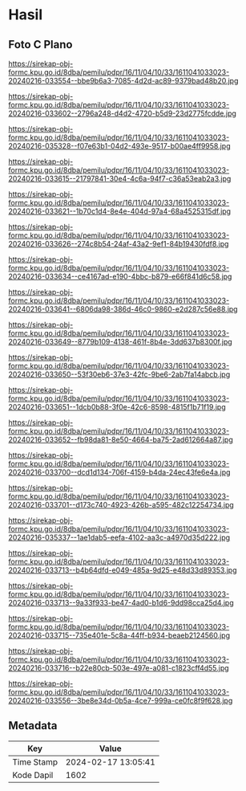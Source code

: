 # Hasil

## Foto C Plano

https://sirekap-obj-formc.kpu.go.id/8dba/pemilu/pdpr/16/11/04/10/33/1611041033023-20240216-033554--bbe9b6a3-7085-4d2d-ac89-9379bad48b20.jpg

https://sirekap-obj-formc.kpu.go.id/8dba/pemilu/pdpr/16/11/04/10/33/1611041033023-20240216-033602--2796a248-d4d2-4720-b5d9-23d2775fcdde.jpg

https://sirekap-obj-formc.kpu.go.id/8dba/pemilu/pdpr/16/11/04/10/33/1611041033023-20240216-035328--f07e63b1-04d2-493e-9517-b00ae4ff9958.jpg

https://sirekap-obj-formc.kpu.go.id/8dba/pemilu/pdpr/16/11/04/10/33/1611041033023-20240216-033615--21797841-30e4-4c6a-94f7-c36a53eab2a3.jpg

https://sirekap-obj-formc.kpu.go.id/8dba/pemilu/pdpr/16/11/04/10/33/1611041033023-20240216-033621--1b70c1d4-8e4e-404d-97a4-68a4525315df.jpg

https://sirekap-obj-formc.kpu.go.id/8dba/pemilu/pdpr/16/11/04/10/33/1611041033023-20240216-033626--274c8b54-24af-43a2-9ef1-84b19430fdf8.jpg

https://sirekap-obj-formc.kpu.go.id/8dba/pemilu/pdpr/16/11/04/10/33/1611041033023-20240216-033634--ce4167ad-e190-4bbc-b879-e66f841d6c58.jpg

https://sirekap-obj-formc.kpu.go.id/8dba/pemilu/pdpr/16/11/04/10/33/1611041033023-20240216-033641--6806da98-386d-46c0-9860-e2d287c56e88.jpg

https://sirekap-obj-formc.kpu.go.id/8dba/pemilu/pdpr/16/11/04/10/33/1611041033023-20240216-033649--8779b109-4138-461f-8b4e-3dd637b8300f.jpg

https://sirekap-obj-formc.kpu.go.id/8dba/pemilu/pdpr/16/11/04/10/33/1611041033023-20240216-033650--53f30eb6-37e3-42fc-9be6-2ab7fa14abcb.jpg

https://sirekap-obj-formc.kpu.go.id/8dba/pemilu/pdpr/16/11/04/10/33/1611041033023-20240216-033651--1dcb0b88-3f0e-42c6-8598-4815f1b71f19.jpg

https://sirekap-obj-formc.kpu.go.id/8dba/pemilu/pdpr/16/11/04/10/33/1611041033023-20240216-033652--fb98da81-8e50-4664-ba75-2ad612664a87.jpg

https://sirekap-obj-formc.kpu.go.id/8dba/pemilu/pdpr/16/11/04/10/33/1611041033023-20240216-033700--dcd1d134-706f-4159-b4da-24ec43fe6e4a.jpg

https://sirekap-obj-formc.kpu.go.id/8dba/pemilu/pdpr/16/11/04/10/33/1611041033023-20240216-033701--d173c740-4923-426b-a595-482c12254734.jpg

https://sirekap-obj-formc.kpu.go.id/8dba/pemilu/pdpr/16/11/04/10/33/1611041033023-20240216-035337--1ae1dab5-eefa-4102-aa3c-a4970d35d222.jpg

https://sirekap-obj-formc.kpu.go.id/8dba/pemilu/pdpr/16/11/04/10/33/1611041033023-20240216-033713--b4b64dfd-e049-485a-9d25-e48d33d89353.jpg

https://sirekap-obj-formc.kpu.go.id/8dba/pemilu/pdpr/16/11/04/10/33/1611041033023-20240216-033713--9a33f933-be47-4ad0-b1d6-9dd98cca25d4.jpg

https://sirekap-obj-formc.kpu.go.id/8dba/pemilu/pdpr/16/11/04/10/33/1611041033023-20240216-033715--735e401e-5c8a-44ff-b934-beaeb2124560.jpg

https://sirekap-obj-formc.kpu.go.id/8dba/pemilu/pdpr/16/11/04/10/33/1611041033023-20240216-033716--b22e80cb-503e-497e-a081-c1823cff4d55.jpg

https://sirekap-obj-formc.kpu.go.id/8dba/pemilu/pdpr/16/11/04/10/33/1611041033023-20240216-033556--3be8e34d-0b5a-4ce7-999a-ce0fc8f9f628.jpg


## Metadata

| Key        | Value               |
| ---------- | ------------------- |
| Time Stamp | 2024-02-17 13:05:41 |
| Kode Dapil | 1602                |



